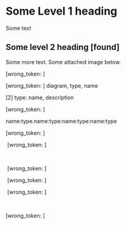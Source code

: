 # Some Level 1 heading

Some text

## Some level 2 heading [found]

Some more text. Some attached image below.

[wrong_token: ]

[wrong_token: ] diagram, type, name

[2] type: name, description

[wrong_token: ]



name:type.name:type:name:type:name:type

[wrong_token: ]

​	[wrong_token: ]

​	

​	[wrong_token: ]

​			[wrong_token: ]

​	[wrong_token: ]

​	

[wrong_token: ]